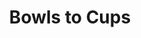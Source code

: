 ---
layout: post
title: Bowls to Cups
permalink: /addons/compliance32x/Bowls20to%20Cups
comments: true
comments-id: BowlstoCups
header-img: compliance32x/addons/Bowls To Cups.jpg

long_text: Changes Bowls to Look like Cups

authors:
  - RalphOfficial:
    - https://twitter.com/ralphofficial5

download:
  - Planet Minecraft:
    - https://www.planetminecraft.com/texture-pack/compliance-32x-bowls-to-wooden-cups/
---